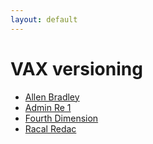```yaml
---
layout: default
---
```

# VAX versioning
* [Allen Bradley](/assignments/Allen%20Bradley.html)
* [Admin Re 1](/assignments/Admin%20Re%201.html)
* [Fourth Dimension](/assignments/Fourth%20Dimension.html)
* [Racal Redac](/assignments/Racal%20Redac.html)
